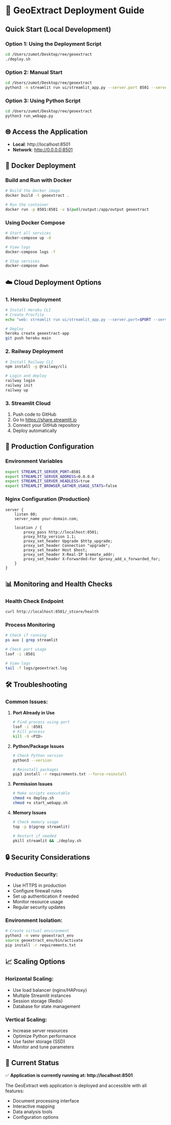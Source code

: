 # 🚀 GeoExtract Deployment Guide

## Quick Start (Local Development)

### Option 1: Using the Deployment Script
```bash
cd /Users/zumot/Desktop/ree/geoextract
./deploy.sh
```

### Option 2: Manual Start
```bash
cd /Users/zumot/Desktop/ree/geoextract
python3 -m streamlit run ui/streamlit_app.py --server.port 8501 --server.address 0.0.0.0
```

### Option 3: Using Python Script
```bash
cd /Users/zumot/Desktop/ree/geoextract
python3 run_webapp.py
```

## 🌐 Access the Application
- **Local**: http://localhost:8501
- **Network**: http://0.0.0.0:8501

## 🐳 Docker Deployment

### Build and Run with Docker
```bash
# Build the Docker image
docker build -t geoextract .

# Run the container
docker run -p 8501:8501 -v $(pwd)/output:/app/output geoextract
```

### Using Docker Compose
```bash
# Start all services
docker-compose up -d

# View logs
docker-compose logs -f

# Stop services
docker-compose down
```

## ☁️ Cloud Deployment Options

### 1. Heroku Deployment
```bash
# Install Heroku CLI
# Create Procfile
echo "web: streamlit run ui/streamlit_app.py --server.port=$PORT --server.address=0.0.0.0" > Procfile

# Deploy
heroku create geoextract-app
git push heroku main
```

### 2. Railway Deployment
```bash
# Install Railway CLI
npm install -g @railway/cli

# Login and deploy
railway login
railway init
railway up
```

### 3. Streamlit Cloud
1. Push code to GitHub
2. Go to https://share.streamlit.io
3. Connect your GitHub repository
4. Deploy automatically

## 🔧 Production Configuration

### Environment Variables
```bash
export STREAMLIT_SERVER_PORT=8501
export STREAMLIT_SERVER_ADDRESS=0.0.0.0
export STREAMLIT_SERVER_HEADLESS=true
export STREAMLIT_BROWSER_GATHER_USAGE_STATS=false
```

### Nginx Configuration (Production)
```nginx
server {
    listen 80;
    server_name your-domain.com;
    
    location / {
        proxy_pass http://localhost:8501;
        proxy_http_version 1.1;
        proxy_set_header Upgrade $http_upgrade;
        proxy_set_header Connection "upgrade";
        proxy_set_header Host $host;
        proxy_set_header X-Real-IP $remote_addr;
        proxy_set_header X-Forwarded-For $proxy_add_x_forwarded_for;
    }
}
```

## 📊 Monitoring and Health Checks

### Health Check Endpoint
```bash
curl http://localhost:8501/_stcore/health
```

### Process Monitoring
```bash
# Check if running
ps aux | grep streamlit

# Check port usage
lsof -i :8501

# View logs
tail -f logs/geoextract.log
```

## 🛠️ Troubleshooting

### Common Issues:

1. **Port Already in Use**
   ```bash
   # Find process using port
   lsof -i :8501
   # Kill process
   kill -9 <PID>
   ```

2. **Python/Package Issues**
   ```bash
   # Check Python version
   python3 --version
   
   # Reinstall packages
   pip3 install -r requirements.txt --force-reinstall
   ```

3. **Permission Issues**
   ```bash
   # Make scripts executable
   chmod +x deploy.sh
   chmod +x start_webapp.sh
   ```

4. **Memory Issues**
   ```bash
   # Check memory usage
   top -p $(pgrep streamlit)
   
   # Restart if needed
   pkill streamlit && ./deploy.sh
   ```

## 🔒 Security Considerations

### Production Security:
- Use HTTPS in production
- Configure firewall rules
- Set up authentication if needed
- Monitor resource usage
- Regular security updates

### Environment Isolation:
```bash
# Create virtual environment
python3 -m venv geoextract_env
source geoextract_env/bin/activate
pip install -r requirements.txt
```

## 📈 Scaling Options

### Horizontal Scaling:
- Use load balancer (nginx/HAProxy)
- Multiple Streamlit instances
- Session storage (Redis)
- Database for state management

### Vertical Scaling:
- Increase server resources
- Optimize Python performance
- Use faster storage (SSD)
- Monitor and tune parameters

## 🚀 Current Status

✅ **Application is currently running at: http://localhost:8501**

The GeoExtract web application is deployed and accessible with all features:
- Document processing interface
- Interactive mapping
- Data analysis tools
- Configuration options
